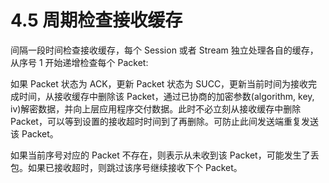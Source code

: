 # 4.5 周期检查接收缓存

间隔一段时间检查接收缓存，每个 Session 或者 Stream 独立处理各自的缓存，从序号 1 开始递增检查每个 Packet:

如果 Packet 状态为 ACK，更新 Packet 状态为 SUCC，更新当前时间为接收完成时间，从接收缓存中删除该 Packet，通过已协商的加密参数(algorithm, key, iv)解密数据，并向上层应用程序交付数据。此时不必立刻从接收缓存中删除 Packet，可以等到设置的接收超时时间到了再删除。可防止此间发送端重复发送该 Packet。

如果当前序号对应的 Packet 不存在，则表示从未收到该 Packet，可能发生了丢包。如果已接收超时，则跳过该序号继续接收下个 Packet。